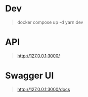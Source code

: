 # Dev

> docker compose up -d
> yarn dev

# API

> http://127.0.0.1:3000/

# Swagger UI

> http://127.0.0.1:3000/docs
